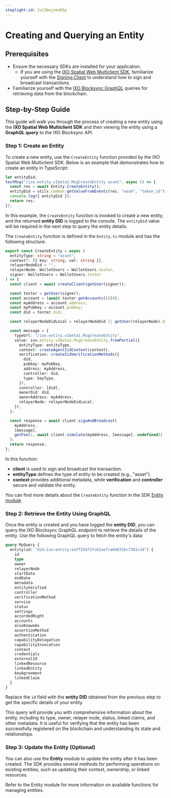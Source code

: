 ```yaml
---
stoplight-id: 1u13bejxkm95p
---
```


# Creating and Querying an Entity

## Prerequisites

- Ensure the necessary SDKs are installed for your application.
  - If you are using the [IXO Spatial Web Multiclient SDK](IXO-Spatial-Web-Multiclient-SDK.md), familiarize yourself with the [Signing Client](https://www.npmjs.com/package/@ixo/impactxclient-sdk#signing-client) to understand how to sign and broadcast transactions.
- Familiarize yourself with the [IXO Blocksync GraphQL](Blocksync-GraphQL-API-Overview.md) queries for retrieving data from the blockchain.

## Step-by-Step Guide

This guide will walk you through the process of creating a new entity using the **IXO Spatial Web Multiclient SDK** and then viewing the entity using a **GraphQL query** to the IXO Blocksync API.

### Step 1: Create an Entity

To create a new entity, use the `CreateEntity` function provided by the IXO Spatial Web Multiclient SDK. Below is an example that demonstrates how to create an entity in TypeScript:

```typescript
let entityDid;
testMsg("/ixo.entity.v1beta1.MsgCreateEntity asset", async () => {
  const res = await Entity.CreateEntity();
  entityDid = utils.common.getValueFromEvents(res, "wasm", "token_id");
  console.log({ entityDid });
  return res;
});
```

In this example, the `CreateEntity` function is invoked to create a new entity, and the returned **entity DID** is logged to the console. The `entityDid` value will be required in the next step to query the entity details.

The `CreateEntity` function is defined in the `Entity.ts` module and has the following structure:

```typescript
export const CreateEntity = async (
  entityType: string = "asset",
  context?: [{ key: string; val: string }],
  relayerNodeDid = "",
  relayerNode: WalletUsers = WalletUsers.tester,
  signer: WalletUsers = WalletUsers.tester
) => {
  const client = await createClient(getUser(signer));

  const tester = getUser(signer);
  const account = (await tester.getAccounts())[0];
  const myAddress = account.address;
  const myPubKey = account.pubkey;
  const did = tester.did;

  const relayerNodeDidLocal = relayerNodeDid || getUser(relayerNode).did;

  const message = {
    typeUrl: "/ixo.entity.v1beta1.MsgCreateEntity",
    value: ixo.entity.v1beta1.MsgCreateEntity.fromPartial({
      entityType: entityType,
      context: createAgentIidContext(context),
      verification: createIidVerificationMethods({
        did,
        pubkey: myPubKey,
        address: myAddress,
        controller: did,
        type: keyType,
      }),
      controller: [did],
      ownerDid: did,
      ownerAddress: myAddress,
      relayerNode: relayerNodeDidLocal,
    }),
  };

  const response = await client.signAndBroadcast(
    myAddress,
    [message],
    getFee(1, await client.simulate(myAddress, [message], undefined))
  );
  return response;
};
```

In this function:

- **client** is used to sign and broadcast the transaction.
- **entityType** defines the type of entity to be created (e.g., "asset").
- **context** provides additional metadata, while **verification** and **controller** secure and validate the entity.

You can find more details about the `CreateEntity` function in the SDK [Entity module](https://github.com/ixofoundation/ixo-multiclient-sdk/blob/main/__tests__/modules/Entity.ts).

### Step 2: Retrieve the Entity Using GraphQL

Once the entity is created and you have logged the **entity DID**, you can query the IXO Blocksync GraphQL endpoint to retrieve the details of the entity. Use the following GraphQL query to fetch the entity's data:

```graphql
query MyQuery {
  entity(id: "did:ixo:entity:eaff254f2fc62aefca0d831bc7361c14") {
    id
    type
    owner
    relayerNode
    startDate
    endDate
    metadata
    entityVerified
    controller
    verificationMethod
    service
    status
    settings
    accordedRight
    accounts
    alsoKnownAs
    assertionMethod
    authentication
    capabilityDelegation
    capabilityInvocation
    context
    credentials
    externalId
    linkedResource
    linkedEntity
    keyAgreement
    linkedClaim
  }
}
```

Replace the `id` field with the **entity DID** obtained from the previous step to get the specific details of your entity.

This query will provide you with comprehensive information about the entity, including its type, owner, relayer node, status, linked claims, and other metadata. It is useful for verifying that the entity has been successfully registered on the blockchain and understanding its state and relationships.

### Step 3: Update the Entity (Optional)

You can also use the **Entity** module to update the entity after it has been created. The SDK provides several methods for performing operations on existing entities, such as updating their context, ownership, or linked resources.

Refer to the Entity module for more information on available functions for managing entities.

